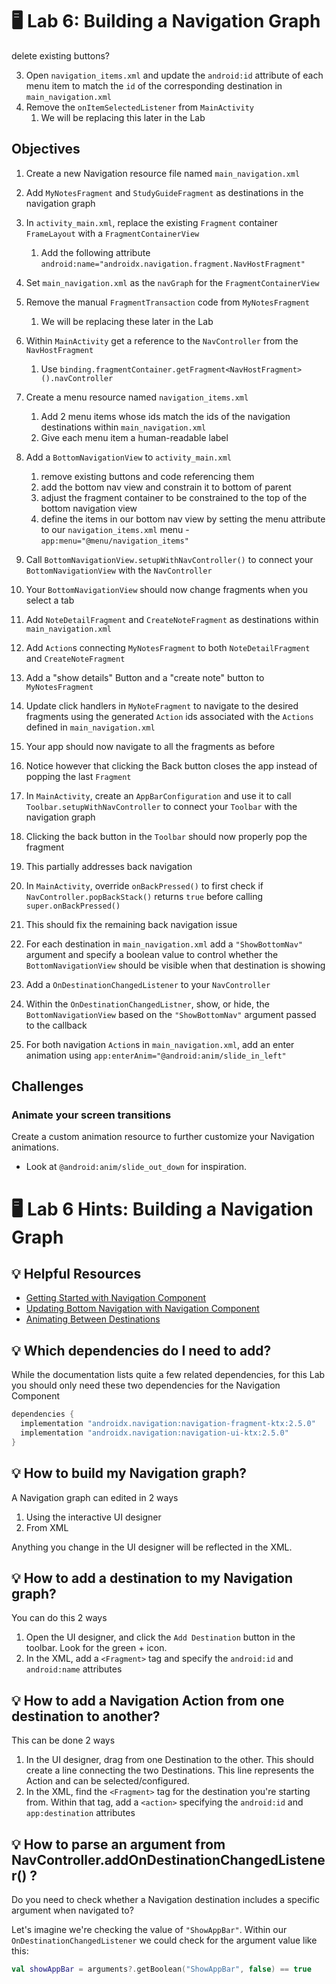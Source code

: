 # 🖥 Lab 6: Building a Navigation Graph

delete existing buttons?

3. Open `navigation_items.xml` and update the `android:id` attribute of each menu item to match the `id` of the corresponding destination in `main_navigation.xml`
7. Remove the `onItemSelectedListener` from `MainActivity`
   1. We will be replacing this later in the Lab

## Objectives
1. Create a new Navigation resource file named `main_navigation.xml`
2. Add `MyNotesFragment` and `StudyGuideFragment` as destinations in the navigation graph
4. In `activity_main.xml`, replace the existing `Fragment` container `FrameLayout` with a `FragmentContainerView`
   1. Add the following attribute `android:name="androidx.navigation.fragment.NavHostFragment"`
5. Set `main_navigation.xml` as the `navGraph` for the `FragmentContainerView`
6. Remove the manual `FragmentTransaction` code from `MyNotesFragment`
   1. We will be replacing these later in the Lab
8. Within `MainActivity` get a reference to the `NavController` from the `NavHostFragment`
   1. Use `binding.fragmentContainer.getFragment<NavHostFragment>().navController`

9. Create a menu resource named `navigation_items.xml`
   1. Add 2 menu items whose ids match the ids of the navigation destinations within `main_navigation.xml`
   2. Give each menu item a human-readable label

9. Add a `BottomNavigationView` to `activity_main.xml`
   1. remove existing buttons and code referencing them
   2. add the bottom nav view and constrain it to bottom of parent
   3. adjust the fragment container to be constrained to the top of the bottom navigation view
   4. define the items in our bottom nav view by setting the menu attribute to our `navigation_items.xml` menu - `app:menu="@menu/navigation_items"`
10. Call `BottomNavigationView.setupWithNavController()` to connect your `BottomNavigationView` with the `NavController`
   1. Your `BottomNavigationView` should now change fragments when you select a tab
11. Add `NoteDetailFragment` and `CreateNoteFragment` as destinations within `main_navigation.xml`
12. Add `Action`s connecting `MyNotesFragment` to both `NoteDetailFragment` and `CreateNoteFragment`

13. Add a "show details" Button and a "create note" button to `MyNotesFragment`


13. Update click handlers in `MyNoteFragment` to navigate to the desired fragments using the generated `Action` ids associated with the `Actions` defined in `main_navigation.xml`
   1. Your app should now navigate to all the fragments as before
   2. Notice however that clicking the Back button closes the app instead of popping the last `Fragment`
14. In `MainActivity`, create an `AppBarConfiguration` and use it to call `Toolbar.setupWithNavController` to connect your `Toolbar` with the navigation graph
   1. Clicking the back button in the `Toolbar` should now properly pop the fragment
   2. This partially addresses back navigation
15. In `MainActivity`, override `onBackPressed()` to first check if `NavController.popBackStack()` returns `true` before calling `super.onBackPressed()`
   1. This should fix the remaining back navigation issue
16. For each destination in `main_navigation.xml` add a `"ShowBottomNav"` argument and specify a boolean value to control whether the `BottomNavigationView` should be visible when that destination is showing
17. Add a `OnDestinationChangedListener` to your `NavController`
18. Within the `OnDestinationChangedListner`, show, or hide, the `BottomNavigationView` based on the `"ShowBottomNav"` argument passed to the callback
19. For both navigation `Action`s in `main_navigation.xml`, add an enter animation using `app:enterAnim="@android:anim/slide_in_left"`

## Challenges
### Animate your screen transitions
Create a custom animation resource to further customize your Navigation animations.
- Look at `@android:anim/slide_out_down` for inspiration.

# 🖥 Lab 6 Hints: Building a Navigation Graph

## 💡 Helpful Resources
- [Getting Started with Navigation Component](https://developer.android.com/guide/navigation/navigation-getting-started)
- [Updating Bottom Navigation with Navigation Component](https://developer.android.com/guide/navigation/navigation-ui?hl=tr#bottom_navigation)
- [Animating Between Destinations](https://developer.android.com/guide/navigation/navigation-animate-transitions)

## 💡 Which dependencies do I need to add?
While the documentation lists quite a few related dependencies, for this Lab you should only need these two dependencies for the Navigation Component
```groovy
dependencies {
  implementation "androidx.navigation:navigation-fragment-ktx:2.5.0"
  implementation "androidx.navigation:navigation-ui-ktx:2.5.0"
}
```

## 💡 How to build my Navigation graph?
A Navigation graph can edited in 2 ways
1. Using the interactive UI designer
2. From XML

Anything you change in the UI designer will be reflected in the XML.

## 💡 How to add a destination to my Navigation graph?
You can do this 2 ways
1. Open the UI designer, and click the `Add Destination` button in the toolbar. Look for the green + icon.
2. In the XML, add a `<Fragment>` tag and specify the `android:id` and `android:name` attributes

## 💡 How to add a Navigation Action from one destination to another?
This can be done 2 ways
1. In the UI designer, drag from one Destination to the other.  This should create a line connecting the two Destinations.  This line represents the Action and can be selected/configured.
2. In the XML, find the `<Fragment>` tag for the destination you're starting from.  Within that tag, add a `<action>` specifying the `android:id` and `app:destination` attributes

## 💡 How to parse an argument from NavController.addOnDestinationChangedListener() ?
Do you need to check whether a Navigation destination includes a specific argument when navigated to?

Let's imagine we're checking the value of `"ShowAppBar"`.  Within our `OnDestinationChangedListener` we could check for the argument value like this:
```kotlin
val showAppBar = arguments?.getBoolean("ShowAppBar", false) == true
```
